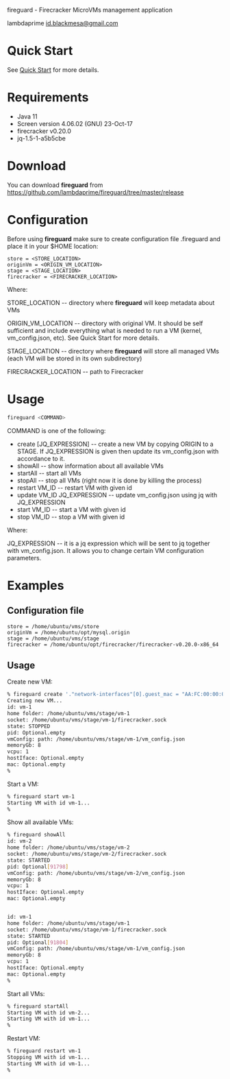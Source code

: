 fireguard - Firecracker MicroVMs management application

lambdaprime <id.blackmesa@gmail.com>

# Quick Start

See [Quick Start](/QuickStart.md) for more details.

# Requirements

- Java 11
- Screen version 4.06.02 (GNU) 23-Oct-17
- firecracker v0.20.0
- jq-1.5-1-a5b5cbe

# Download

You can download **fireguard** from <https://github.com/lambdaprime/fireguard/tree/master/release>

# Configuration

Before using **fireguard** make sure to create configuration file .fireguard and place it in your $HOME location:

```
store = <STORE_LOCATION>
originVm = <ORIGIN_VM_LOCATION>
stage = <STAGE_LOCATION>
firecracker = <FIRECRACKER_LOCATION>
```

Where:

STORE\_LOCATION -- directory where **fireguard** will keep metadata about VMs

ORIGIN\_VM\_LOCATION -- directory with original VM. It should be self sufficient and include everything what is needed to run a VM (kernel, vm_config.json, etc). See Quick Start for more details.

STAGE_LOCATION -- directory where **fireguard** will store all managed VMs (each VM will be stored in its own subdirectory)

FIRECRACKER\_LOCATION -- path to Firecracker

# Usage

```bash
fireguard <COMMAND>
```

COMMAND is one of the following:

- create [JQ\_EXPRESSION] -- create a new VM by copying ORIGIN to a STAGE. If JQ_EXPRESSION is given then update its vm\_config.json with accordance to it.
- showAll -- show information about all available VMs
- startAll -- start all VMs
- stopAll -- stop all VMs (right now it is done by killing the process)
- restart VM\_ID -- restart VM with given id
- update VM\_ID JQ\_EXPRESSION -- update vm\_config.json using jq with JQ\_EXPRESSION
- start VM\_ID -- start a VM with given id
- stop VM\_ID -- stop a VM with given id

Where:

JQ\_EXPRESSION -- it is a jq expression which will be sent to jq together with vm\_config.json. It allows you to change certain VM configuration parameters.

# Examples

## Configuration file

```
store = /home/ubuntu/vms/store
originVm = /home/ubuntu/opt/mysql.origin
stage = /home/ubuntu/vms/stage
firecracker = /home/ubuntu/opt/firecracker/firecracker-v0.20.0-x86_64
```

## Usage

Create new VM:

```bash 
% fireguard create '."network-interfaces"[0].guest_mac = "AA:FC:00:00:00:01" | ."network-interfaces"[0].host_dev_name = "tap1"'
Creating new VM...
id: vm-1
home folder: /home/ubuntu/vms/stage/vm-1
socket: /home/ubuntu/vms/stage/vm-1/firecracker.sock
state: STOPPED
pid: Optional.empty
vmConfig: path: /home/ubuntu/vms/stage/vm-1/vm_config.json
memoryGb: 8
vcpu: 1
hostIface: Optional.empty
mac: Optional.empty
%
```

Start a VM:

```bash
% fireguard start vm-1
Starting VM with id vm-1...
%
```

Show all available VMs:

```bash
% fireguard showAll   
id: vm-2
home folder: /home/ubuntu/vms/stage/vm-2
socket: /home/ubuntu/vms/stage/vm-2/firecracker.sock
state: STARTED
pid: Optional[91798]
vmConfig: path: /home/ubuntu/vms/stage/vm-2/vm_config.json
memoryGb: 8
vcpu: 1
hostIface: Optional.empty
mac: Optional.empty


id: vm-1
home folder: /home/ubuntu/vms/stage/vm-1
socket: /home/ubuntu/vms/stage/vm-1/firecracker.sock
state: STARTED
pid: Optional[91804]
vmConfig: path: /home/ubuntu/vms/stage/vm-1/vm_config.json
memoryGb: 8
vcpu: 1
hostIface: Optional.empty
mac: Optional.empty
%
```

Start all VMs:
 
```bash
% fireguard startAll  
Starting VM with id vm-2...
Starting VM with id vm-1...
%
```

Restart VM:
 
```bash
% fireguard restart vm-1
Stopping VM with id vm-1...
Starting VM with id vm-1...
%
```